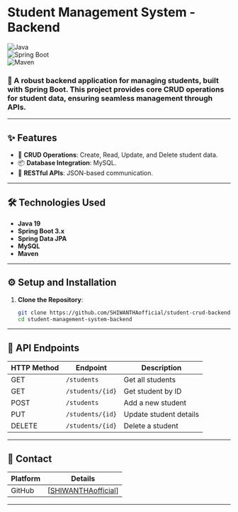 # Student Management System - Backend

![Java](https://img.shields.io/badge/Java-19-blue)  
![Spring Boot](https://img.shields.io/badge/Spring%20Boot-3.3.4-green)  
![Maven](https://img.shields.io/badge/Maven-Build-orange)  

### 🚀 A robust backend application for managing students, built with Spring Boot. This project provides core CRUD operations for student data, ensuring seamless management through APIs.

---

## ✨ Features
- 📄 **CRUD Operations**: Create, Read, Update, and Delete student data.    
- 📦 **Database Integration**: MySQL.  
- 📑 **RESTful APIs**: JSON-based communication.  
 
---

## 🛠️ Technologies Used
- **Java 19**  
- **Spring Boot 3.x**  
- **Spring Data JPA**   
- **MySQL**  
- **Maven**  

---

## ⚙️ Setup and Installation
1. **Clone the Repository**:
   ```bash
   git clone https://github.com/SHIWANTHAofficial/student-crud-backend.git
   cd student-management-system-backend


---

## 📑 API Endpoints

| HTTP Method | Endpoint               | Description            |
|-------------|------------------------|------------------------|
| GET         | `/students`        | Get all students       |
| GET         | `/students/{id}`   | Get student by ID      |
| POST        | `/students`        | Add a new student      |
| PUT         | `/students/{id}`   | Update student details |
| DELETE      | `/students/{id}`   | Delete a student       |


---


## 📧 Contact

| Platform | Details                                |
|----------|----------------------------------------|
| GitHub   | [[SHIWANTHAofficial](https://github.com/SHIWANTHAofficial)] |

---


